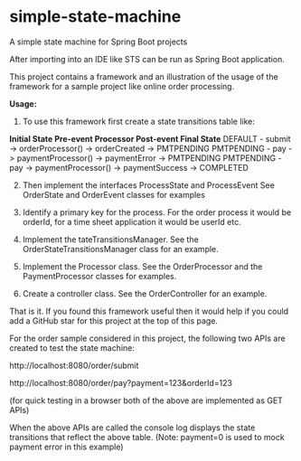# simple-state-machine
A simple state machine for Spring Boot projects

After importing into an IDE like STS can be run as Spring Boot application.

This project contains a framework and an illustration of the usage of the framework for a sample project like online order processing.

**Usage:**

1. To use this framework first create a state transitions table like:
 
**Initial State Pre-event    Processor            Post-event       Final State**
  DEFAULT    -  submit -> orderProcessor()   -> orderCreated   -> PMTPENDING
  PMTPENDING -  pay    -> paymentProcessor() -> paymentError   -> PMTPENDING
  PMTPENDING -  pay    -> paymentProcessor() -> paymentSuccess -> COMPLETED 

2. Then implement the interfaces ProcessState and ProcessEvent
See OrderState and OrderEvent classes for examples

3. Identify a primary key for the process. For the order process it would be orderId, for a time sheet application it would be userId etc.

4. Implement the tateTransitionsManager. See the OrderStateTransitionsManager class for an example.

5. Implement the Processor class. See the OrderProcessor and the PaymentProcessor classes for examples.

6. Create a controller class. See the OrderController for an example.

That is it. If you found this framework useful then it would help if you could add a GitHub star for this project at the top of this page. 

For the order sample considered in this project, the following two APIs are created to test the state machine:

http://localhost:8080/order/submit

http://localhost:8080/order/pay?payment=123&orderId=123

(for quick testing in a browser both of the above are implemented as GET APIs)

When the above APIs are called the console log displays the state transitions that reflect the above table. (Note: payment=0 is used to mock payment error in this example)
